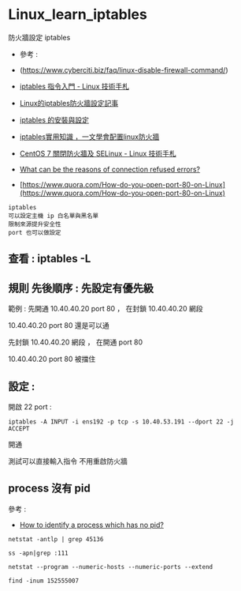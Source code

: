 # Linux_learn_iptables
防火牆設定 iptables

- 參考 :
    
* (https://www.cyberciti.biz/faq/linux-disable-firewall-command/)
    
* [iptables 指令入門 - Linux 技術手札](https://www.ltsplus.com/linux/iptables-command)
    
* [Linux的iptables防火牆設定記事](https://blog.pulipuli.info/2011/07/linuxiptables.html)
    
* [iptables 的安裝與設定](http://120.105.184.250/cswang/thit/Linux/iptables.htm)
    
* [iptables實用知識 ，一文學會配置linux防火牆](https://iter01.com/525635.html)
    
* [CentOS 7 關閉防火牆及 SELinux - Linux 技術手札](https://www.ltsplus.com/linux/centos-7-disable-firewalld-selinux)
    
* [What can be the reasons of connection refused errors?](https://stackoverflow.com/questions/2333400/what-can-be-the-reasons-of-connection-refused-errors)
    
* [https://www.quora.com/How-do-you-open-port-80-on-Linux](https://www.quora.com/How-do-you-open-port-80-on-Linux)

```
iptables
可以設定主機 ip 白名單與黑名單
限制來源提升安全性
port 也可以做設定
```

查看 : iptables -L
---

規則 先後順序 : 先設定有優先級
---

範例 : 先開通 10.40.40.20 port 80 ， 在封鎖 10.40.40.20 網段

10.40.40.20 port 80 還是可以通

先封鎖 10.40.40.20 網段 ， 在開通 port 80

10.40.40.20 port 80 被擋住

設定 : 
---

開啟 22 port : 

`iptables -A INPUT -i ens192 -p tcp -s 10.40.53.191 --dport 22 -j ACCEPT`

開通

測試可以直接輸入指令 不用重啟防火牆

process 沒有 pid
---

參考 : 

* [How to identify a process which has no pid?](https://unix.stackexchange.com/questions/97752/how-to-identify-a-process-which-has-no-pid)

`netstat -antlp | grep 45136`

`ss -apn|grep :111`

`netstat --program --numeric-hosts --numeric-ports --extend`

`find -inum 152555007`

